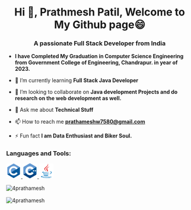 <h1 align="center">Hi 👋, Prathmesh Patil, Welcome to My Github page😄</h1>
<h3 align="center">A passionate Full Stack Developer from India</h3>

- **I have Completed My Graduation in Computer Science Engineering from Government College of Engineering, Chandrapur. in year of 2023.**

- 🌱 I’m currently learning **Full Stack Java Developer**

- 👯 I’m looking to collaborate on **Java development Projects and do research on the web development as well.**

- 💬 Ask me about **Technical Stuff**

- 📫 How to reach me **prathameshw7580@gmail.com**

- ⚡ Fun fact **I am Data Enthusiast and Biker Soul.**

<p align="left">
</p>

<h3 align="left">Languages and Tools:</h3>
<p align="left"> <a href="https://www.cprogramming.com/" target="_blank" rel="noreferrer"> <img src="https://raw.githubusercontent.com/devicons/devicon/master/icons/c/c-original.svg" alt="c" width="40" height="40"/> </a> <a href="https://www.w3schools.com/cpp/" target="_blank" rel="noreferrer"> <img src="https://raw.githubusercontent.com/devicons/devicon/master/icons/cplusplus/cplusplus-original.svg" alt="cplusplus" width="40" height="40"/> </a> <a href="https://www.java.com" target="_blank" rel="noreferrer"> <img src="https://raw.githubusercontent.com/devicons/devicon/master/icons/java/java-original.svg" alt="java" width="40" height="40"/> </a> </p>

<p><img align="center" src="https://github-readme-stats.vercel.app/api/top-langs?username=4prathamesh&show_icons=true&locale=en&layout=compact" alt="4prathamesh" /></p>

<p><img align="center" src="https://github-readme-streak-stats.herokuapp.com/?user=4prathamesh&" alt="4prathamesh" /></p>
